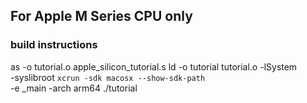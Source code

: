 ## For Apple M Series CPU only

### build instructions
as -o tutorial.o apple_silicon_tutorial.s
ld -o tutorial tutorial.o -lSystem \
   -syslibroot `xcrun -sdk macosx --show-sdk-path` \
   -e _main -arch arm64
./tutorial
